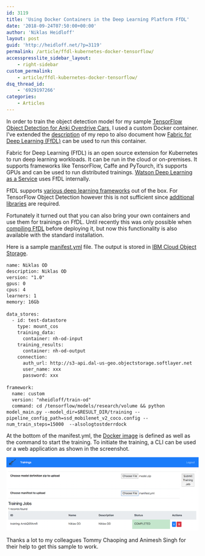 ```yaml
---
id: 3119
title: 'Using Docker Containers in the Deep Learning Platform FfDL'
date: '2018-09-24T07:50:00+00:00'
author: 'Niklas Heidloff'
layout: post
guid: 'http://heidloff.net/?p=3119'
permalink: /article/ffdl-kubernetes-docker-tensorflow/
accesspresslite_sidebar_layout:
    - right-sidebar
custom_permalink:
    - article/ffdl-kubernetes-docker-tensorflow/
dsq_thread_id:
    - '6929197266'
categories:
    - Articles
---
```


In order to train the object detection model for my sample [TensorFlow Object Detection for Anki Overdrive Cars](https://github.com/nheidloff/object-detection-anki-overdrive-cars), I used a custom Docker container. I’ve extended the [description](https://github.com/nheidloff/object-detection-anki-overdrive-cars#3c-training-of-the-model-on-the-ibm-cloud-with-ffdl) of my repo to also document how [Fabric for Deep Learning (FfDL)](https://github.com/IBM/FfDL) can be used to run this container.

Fabric for Deep Learning (FfDL) is an open source extension for Kubernetes to run deep learning workloads. It can be run in the cloud or on-premises. It supports frameworks like TensorFlow, Caffe and PyTourch, it’s supports GPUs and can be used to run distributed trainings. [Watson Deep Learning as a Service](https://www.ibm.com/blogs/watson/2018/03/deep-learning-service-ibm-makes-advanced-ai-accessible-users-everywhere/) uses FfDL internally.

FfDL supports [various deep learning frameworks](https://github.com/IBM/FfDL/blob/master/docs/user-guide.md#1-supported-deep-learning-frameworks) out of the box. For TensorFlow Object Detection however this is not sufficient since [additional libraries](https://github.com/tensorflow/models/blob/master/research/object_detection/g3doc/installation.md) are required.

Fortunately it turned out that you can also bring your own containers and use them for trainings on FfDL. Until recently this was only possible when [compiling FfDL](https://github.com/IBM/FfDL/blob/master/docs/developer-guide.md#enable-custom-learner-images-with-development-build) before deploying it, but now this functionality is also available with the standard installation.

Here is a sample [manifest.yml](https://github.com/nheidloff/object-detection-anki-overdrive-cars/blob/master/ffdl/manifest.yml) file. The output is stored in [IBM Cloud Object Storage](https://www.ibm.com/cloud/object-storage).

```
name: Niklas OD
description: Niklas OD
version: "1.0"
gpus: 0
cpus: 4
learners: 1
memory: 16Gb

data_stores:
  - id: test-datastore
    type: mount_cos
    training_data:
      container: nh-od-input
    training_results:
      container: nh-od-output
    connection:
      auth_url: http://s3-api.dal-us-geo.objectstorage.softlayer.net
      user_name: xxx
      password: xxx

framework:
  name: custom
  version: "nheidloff/train-od"
  command: cd /tensorflow/models/research/volume && python model_main.py --model_dir=$RESULT_DIR/training --pipeline_config_path=ssd_mobilenet_v2_coco.config --num_train_steps=15000  --alsologtostderrdock
```

At the bottom of the manifest.yml, the [Docker image](https://github.com/nheidloff/object-detection-anki-overdrive-cars/blob/master/DockerfileCloud) is defined as well as the command to start the training. To initiate the training, a CLI can be used or a web application as shown in the screenshot.

![image](/assets/img/2018/09/ffdl-docker1.png)

Thanks a lot to my colleagues Tommy Chaoping and Animesh Singh for their help to get this sample to work.